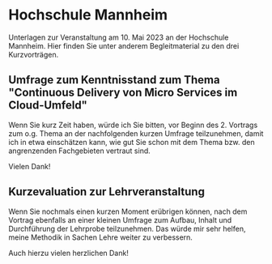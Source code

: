 # Hochschule Mannheim

Unterlagen zur Veranstaltung am 10. Mai 2023 an der Hochschule Mannheim.
Hier finden Sie unter anderem Begleitmaterial zu den drei Kurzvorträgen.

## Umfrage zum Kenntnisstand zum Thema "Continuous Delivery von Micro Services im Cloud-Umfeld"

Wenn Sie kurz Zeit haben, würde ich Sie bitten, vor Beginn des 2. Vortrags zum o.g. Thema an der nachfolgenden
kurzen Umfrage teilzunehmen, damit ich in etwa einschätzen kann, wie gut Sie schon mit dem Thema bzw. den angrenzenden
Fachgebieten vertraut sind.

Vielen Dank!

## Kurzevaluation zur Lehrveranstaltung

Wenn Sie nochmals einen kurzen Moment erübrigen können, nach dem Vortrag ebenfalls an einer kleinen Umfrage zum Aufbau,
Inhalt und Durchführung der Lehrprobe teilzunehmen. Das würde mir sehr helfen, meine Methodik in Sachen Lehre weiter
zu verbessern.

Auch hierzu vielen herzlichen Dank!

